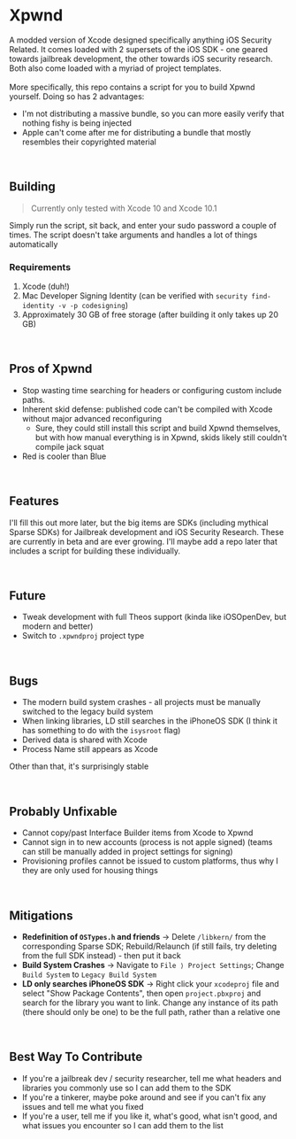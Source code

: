 # Xpwnd
A modded version of Xcode designed specifically anything iOS Security Related. It comes loaded with 2 supersets of the iOS SDK - one geared towards jailbreak development, the other towards iOS security research. Both also come loaded with a myriad of project templates.
<br><br>More specifically, this repo contains a script for you to build Xpwnd yourself. Doing so has 2 advantages:
- I'm not distributing a massive bundle, so you can more easily verify that nothing fishy is being injected
- Apple can't come after me for distributing a bundle that mostly resembles their copyrighted material

<br>

## Building
> Currently only tested with Xcode 10 and Xcode 10.1

Simply run the script, sit back, and enter your sudo password a couple of times. The script doesn't take arguments and handles a lot of things automatically

### Requirements
1. Xcode (duh!)
2. Mac Developer Signing Identity (can be verified with `security find-identity -v -p codesigning`)
3. Approximately 30 GB of free storage (after building it only takes up 20 GB)

<br>

## Pros of Xpwnd
- Stop wasting time searching for headers or configuring custom include paths.
- Inherent skid defense: published code can't be compiled with Xcode without major advanced reconfiguring
   - Sure, they could still install this script and build Xpwnd themselves, but with how manual everything is in Xpwnd, skids likely still couldn't compile jack squat 
- Red is cooler than Blue

<br>

## Features
I'll fill this out more later, but the big items are SDKs (including mythical Sparse SDKs) for Jailbreak development and iOS Security Research.
These are currently in beta and are ever growing. I'll maybe add a repo later that includes a script for building these individually.

<br>

## Future
- Tweak development with full Theos support (kinda like iOSOpenDev, but modern and better)
- Switch to `.xpwndproj` project type

<br>

## Bugs
- The modern build system crashes - all projects must be manually switched to the legacy build system
- When linking libraries, LD still searches in the iPhoneOS SDK (I think it has something to do with the `isysroot` flag)
- Derived data is shared with Xcode
- Process Name still appears as Xcode

Other than that, it's surprisingly stable

<br>

## Probably Unfixable
- Cannot copy/past Interface Builder items from Xcode to Xpwnd
- Cannot sign in to new accounts (process is not apple signed) (teams can still be manually added in project settings for signing)
- Provisioning profiles cannot be issued to custom platforms, thus why I they are only used for housing things

<br>

## Mitigations
* **Redefinition of `OSTypes.h` and friends** &rarr; Delete `/libkern/` from the corresponding Sparse SDK; Rebuild/Relaunch (if still fails, try deleting from the full SDK instead) - then put it back
* **Build System Crashes** &rarr; Navigate to `File ⟩ Project Settings`; Change `Build System` to `Legacy Build System`
* **LD only searches iPhoneOS SDK** &rarr; Right click your `xcodeproj` file and select "Show Package Contents", then open `project.pbxproj` and search for the library you want to link. Change any instance of its path (there should only be one) to be the full path, rather than a relative one

<br>

## Best Way To Contribute
- If you're a jailbreak dev / security researcher, tell me what headers and libraries you commonly use so I can add them to the SDK
- If you're a tinkerer, maybe poke around and see if you can't fix any issues and tell me what you fixed
- If you're a user, tell me if you like it, what's good, what isn't good, and what issues you encounter so I can add them to the list
